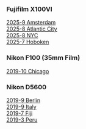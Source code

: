 ### Fujifilm X100VI
<a href="{{ site.baseurl }}/pics/2025-9-amsterdam/"> 2025-9 Amsterdam</a><br>
<a href="{{ site.baseurl }}/pics/2025-8-atlantic-city/"> 2025-8 Atlantic City</a><br>
<a href="{{ site.baseurl }}/pics/2025-8-nyc/"> 2025-8 NYC </a><br>
<a href="{{ site.baseurl }}/pics/2025-7-hoboken/"> 2025-7 Hoboken </a><br>

### Nikon F100 (35mm Film)
<a href="{{ site.baseurl }}/pics/2019-10-chicago/"> 2019-10 Chicago </a><br>

### Nikon D5600
<a href="{{ site.baseurl }}/pics/2019-9-berlin/"> 2019-9 Berlin </a><br>
<a href="{{ site.baseurl }}/pics/2019-9-italy/"> 2019-9 Italy </a><br>
<a href="{{ site.baseurl }}/pics/2019-7-fiji/"> 2019-7 Fiji </a><br>
<a href="{{ site.baseurl }}/pics/2019-3-peru/"> 2019-3 Peru </a><br>
